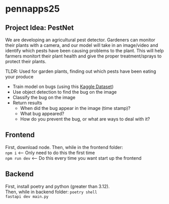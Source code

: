 # pennapps25

## Project Idea: PestNet

We are developing an agricultural pest detector. Gardeners can monitor their plants with a camera, and our model will take in an image/video and identify which pests have been causing problems to the plant. This will help farmers monitort their plant health and give the proper treatment/sprays to protect their plants.

TLDR: Used for garden plants, finding out which pests have been eating your produce

- Train model on bugs (using this [Kaggle Dataset](https://www.kaggle.com/datasets/vencerlanz09/agricultural-pests-image-dataset/data?select=earwig))
- Use object detection to find the bug on the image
- Classify the bug on the image
- Return results 
  - When did the bug appear in the image (time stamp)?
  - What bug appeared?
  - How do you prevent the bug, or what are ways to deal with it?

## Frontend
First, download node.
Then, while in the frontend folder:  
```npm i``` <-- Only need to do this the first time  
```npm run dev``` <-- Do this every time you want start up the frontend

## Backend
First, install poetry and python (greater than 3.12).  
Then, while in backend folder:
```poetry shell```  
```fastapi dev main.py```
